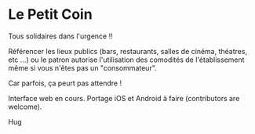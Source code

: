 Le Petit Coin
=============

Tous solidaires dans l'urgence !!

Référencer les lieux publics (bars, restaurants, salles de cinéma, théatres, etc ...)
ou le patron autorise l'utilisation des comodités de l'établissement même si vous
n'êtes pas un "consommateur".

Car parfois, ça peurt pas attendre !

Interface web en cours.
Portage iOS et Android à faire (contributors are welcome).

Hug
